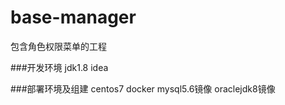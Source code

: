 # base-manager
包含角色权限菜单的工程

###开发环境
jdk1.8
idea


###部署环境及组建
centos7
docker
mysql5.6镜像
oraclejdk8镜像
